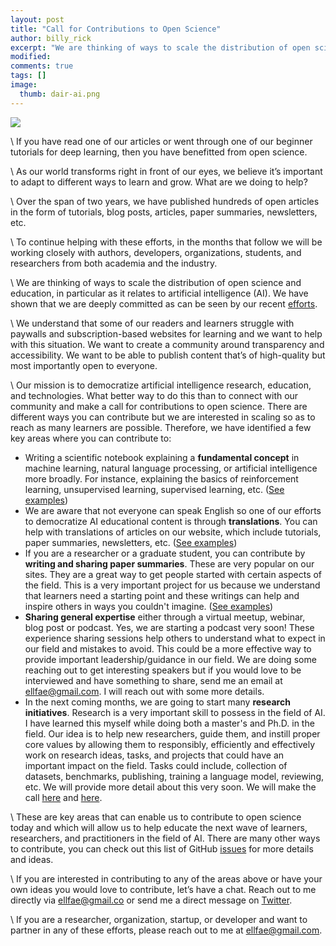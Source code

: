 ```yaml
---
layout: post
title: "Call for Contributions to Open Science"
author: billy_rick
excerpt: "We are thinking of ways to scale the distribution of open science and education, in particular as it relates to artificial intelligence (AI)."
modified:
comments: true
tags: []
image:
  thumb: dair-ai.png
---
```



![](https://cdn-images-1.medium.com/max/1200/1*T3RTRuyW3k9yNABEAe81Vg.png)

\\
If you have read one of our articles or went through one of our beginner tutorials for deep learning, then you have benefitted from open science.

\\
As our world transforms right in front of our eyes, we believe it’s important to adapt to different ways to learn and grow. What are we doing to help?

\\
Over the span of two years, we have published hundreds of open articles in the form of tutorials, blog posts, articles, paper summaries, newsletters, etc.

\\
To continue helping with these efforts, in the months that follow we will be working closely with authors, developers, organizations, students, and researchers from both academia and the industry.

\\
We are thinking of ways to scale the distribution of open science and education, in particular as it relates to artificial intelligence (AI). We have shown that we are deeply committed as can be seen by our recent [efforts](https://github.com/dair-ai).

\\
We understand that some of our readers and learners struggle with paywalls and subscription-based websites for learning and we want to help with this situation. We want to create a community around transparency and accessibility. We want to be able to publish content that’s of high-quality but most importantly open to everyone.

\\
Our mission is to democratize artificial intelligence research, education, and technologies. What better way to do this than to connect with our community and make a call for contributions to open science. There are different ways you can contribute but we are interested in scaling so as to reach as many learners are possible. Therefore, we have identified a few key areas where you can contribute to:


- Writing a scientific notebook explaining a **fundamental concept** in machine learning, natural language processing, or artificial intelligence more broadly. For instance, explaining the basics of reinforcement learning, unsupervised learning, supervised learning, etc. ([See examples](https://dair.ai/notebooks/))
- We are aware that not everyone can speak English so one of our efforts to democratize AI educational content is through **translations**. You can help with translations of articles on our website, which include tutorials, paper summaries, newsletters, etc. ([See examples](https://github.com/dair-ai/nlp_newsletter))
- If you are a researcher or a graduate student, you can contribute by **writing and sharing paper summaries**. These are very popular on our sites. They are a great way to get people started with certain aspects of the field. This is a very important project for us because we understand that learners need a starting point and these writings can help and inspire others in ways you couldn't imagine. ([See examples](https://github.com/dair-ai/nlp_paper_summaries))
- **Sharing general expertise** either through a virtual meetup, webinar, blog post or podcast. Yes, we are starting a podcast very soon! These experience sharing sessions help others to understand what to expect in our field and mistakes to avoid. This could be a more effective way to provide important leadership/guidance in our field. We are doing some reaching out to get interesting speakers but if you would love to be interviewed and have something to share, send me an email at ellfae@gmail.com. I will reach out with some more details.
- In the next coming months, we are going to start many **research initiatives**. Research is a very important skill to possess in the field of AI. I have learned this myself while doing both a master's and Ph.D. in the field. Our idea is to help new researchers, guide them, and instill proper core values by allowing them to responsibly, efficiently and effectively work on research ideas, tasks, and projects that could have an important impact on the field. Tasks could include, collection of datasets, benchmarks, publishing, training a language model, reviewing, etc. We will provide more detail about this very soon. We will make the call [here](https://dair.ai/) and [here](https://github.com/dair-ai).

\\
These are key areas that can enable us to contribute to open science today and which will allow us to help educate the next wave of learners, researchers, and practitioners in the field of AI. There are many other ways to contribute, you can check out this list of GitHub [issues](https://github.com/dair-ai/dair-ai.github.io/issues?q=is%3Aissue+is%3Aopen+label%3A%22good+first+issue%22) for more details and ideas.

\\
If you are interested in contributing to any of the areas above or have your own ideas you would love to contribute, let’s have a chat. Reach out to me directly via ellfae@gmail.co or send me a direct message on [Twitter](https://twitter.com/omarsar0).

\\
If you are a researcher, organization, startup, or developer and want to partner in any of these efforts, please reach out to me at ellfae@gmail.com.
